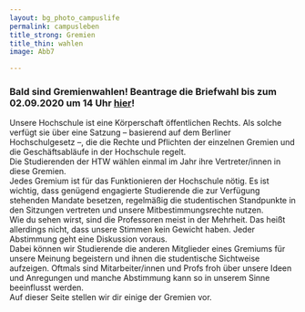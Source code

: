 ```yaml
---
layout: bg_photo_campuslife
permalink: campusleben
title_strong: Gremien
title_thin: wahlen
image: Abb7

---
```

### Bald sind Gremienwahlen! Beantrage die Briefwahl bis zum 02.09.2020 um 14 Uhr [hier](mailto:Heike.Guethling@HTW-Berlin.de?subject=Beantragung%20Briefwahlunterlagen&body=Sehr%20geehrte%20Frau%20G%C3%BCthling,%0D%0A%0D%0Af%C3%BCr%20die%20kommende%20Gremienwahl%20beantrage%20ich%20Briefwahl.%0D%0AName:%0D%0AVorname:%0D%0AStra%C3%9Fe:%0D%0APLZ,%20Ort:%0D%0AFachbereich:%0D%0A%0D%0AVielen%20Dank%20f%C3%BCr%20die%20Arbeit%20und%20einen%20sch%C3%B6nen%20Tag%20w%C3%BCnscht,)!

Unsere Hochschule ist eine Körperschaft öffentlichen Rechts. Als solche verfügt sie über eine Satzung – basierend auf dem Berliner Hochschulgesetz –, die die Rechte und Pflichten der einzelnen Gremien und die Geschäftsabläufe in der Hochschule regelt.  
Die Studierenden der HTW wählen einmal im Jahr ihre Vertreter/innen in diese Gremien.  
Jedes Gremium ist für das Funktionieren der Hochschule nötig. Es ist wichtig, dass genügend engagierte Studierende die zur Verfügung stehenden Mandate besetzen, regelmäßig die studentischen Standpunkte in den Sitzungen vertreten und unsere Mitbestimmungsrechte nutzen.  
Wie du sehen wirst, sind die Professoren meist in der Mehrheit. Das heißt allerdings nicht, dass unsere Stimmen kein Gewicht haben. Jeder Abstimmung geht eine Diskussion voraus.  
Dabei können wir Studierende die anderen Mitglieder eines Gremiums für unsere Meinung begeistern und ihnen die studentische Sichtweise aufzeigen. Oftmals sind Mitarbeiter/innen und Profs froh über unsere Ideen und Anregungen und manche Abstimmung kann so in unserem Sinne beeinflusst werden.  
Auf dieser Seite stellen wir dir einige der Gremien vor.